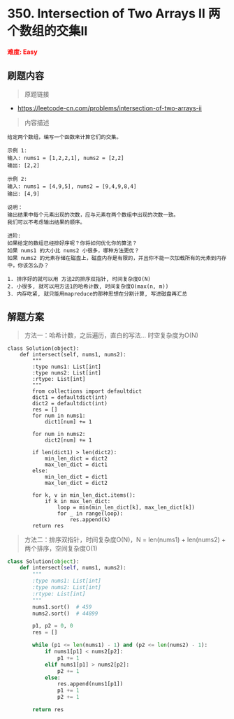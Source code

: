 # 350. Intersection of Two Arrays II 两个数组的交集II

**<font color=red>难度: Easy</font>**

## 刷题内容

> 原题链接

* https://leetcode-cn.com/problems/intersection-of-two-arrays-ii

> 内容描述

```
给定两个数组，编写一个函数来计算它们的交集。

示例 1:
输入: nums1 = [1,2,2,1], nums2 = [2,2]
输出: [2,2]

示例 2:
输入: nums1 = [4,9,5], nums2 = [9,4,9,8,4]
输出: [4,9]

说明：
输出结果中每个元素出现的次数，应与元素在两个数组中出现的次数一致。
我们可以不考虑输出结果的顺序。

进阶:
如果给定的数组已经排好序呢？你将如何优化你的算法？
如果 nums1 的大小比 nums2 小很多，哪种方法更优？
如果 nums2 的元素存储在磁盘上，磁盘内存是有限的，并且你不能一次加载所有的元素到内存中，你该怎么办？

1. 排序好的就可以用 方法2的排序双指针, 时间复杂度O(N)
2. 小很多, 就可以用方法1的哈希计数, 时间复杂度O(max(n, m))
3. 内存吃紧, 就只能用mapreduce的那种思想在分割计算, 写进磁盘再汇总
```

## 解题方案

> 方法一：哈希计数，之后遍历，直白的写法...  时空复杂度为O(N)
>

```mysql
class Solution(object):
    def intersect(self, nums1, nums2):
        """
        :type nums1: List[int]
        :type nums2: List[int]
        :rtype: List[int]
        """
        from collections import defaultdict
        dict1 = defaultdict(int)
        dict2 = defaultdict(int)
        res = []
        for num in nums1:
            dict1[num] += 1

        for num in nums2:
            dict2[num] += 1

        if len(dict1) > len(dict2):
            min_len_dict = dict2
            max_len_dict = dict1
        else:
            min_len_dict = dict1
            max_len_dict = dict2

        for k, v in min_len_dict.items():
            if k in max_len_dict:
                loop = min(min_len_dict[k], max_len_dict[k])
                for _ in range(loop):
                    res.append(k)
        return res
```



> 方法二：排序双指针，时间复杂度O(N)，N = len(nums1) + len(nums2) + 两个排序，空间复杂度O(1)

```python
class Solution(object):
    def intersect(self, nums1, nums2):
        """
        :type nums1: List[int]
        :type nums2: List[int]
        :rtype: List[int]
        """
        nums1.sort()  # 459
        nums2.sort()  # 44899

        p1, p2 = 0, 0
        res = []

        while (p1 <= len(nums1) - 1) and (p2 <= len(nums2) - 1):
            if nums1[p1] < nums2[p2]:
                p1 += 1
            elif nums1[p1] > nums2[p2]:
                p2 += 1
            else:
                res.append(nums1[p1])
                p1 += 1
                p2 += 1

        return res
```
